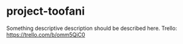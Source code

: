 # project-toofani
Something descriptive description should be described here.
Trello: https://trello.com/b/omm5QiC0
